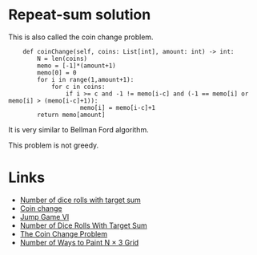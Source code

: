 
Repeat-sum solution
===================

This is also called the coin change problem.

```
    def coinChange(self, coins: List[int], amount: int) -> int:
        N = len(coins)
        memo = [-1]*(amount+1)
        memo[0] = 0
        for i in range(1,amount+1):
            for c in coins:
                if i >= c and -1 != memo[i-c] and (-1 == memo[i] or memo[i] > (memo[i-c]+1)):
                    memo[i] = memo[i-c]+1
        return memo[amount]
```

It is very similar to Bellman Ford algorithm.

This problem is not greedy.

Links
===========

- [Number of dice rolls with target sum](https://leetcode.com/problems/number-of-dice-rolls-with-target-sum/)
- [Coin change](https://leetcode.com/problems/coin-change/)
- [Jump Game VI](https://leetcode.com/problems/jump-game-vi/)
- [Number of Dice Rolls With Target Sum](https://leetcode.com/problems/number-of-dice-rolls-with-target-sum/)
- [The Coin Change Problem](https://www.hackerrank.com/challenges/coin-change/)
- [Number of Ways to Paint N × 3 Grid](https://leetcode.com/problems/number-of-ways-to-paint-n-3-grid/)
